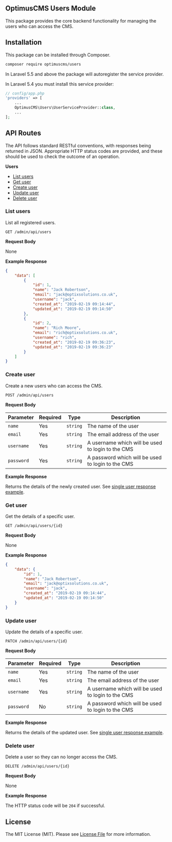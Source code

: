 ## OptimusCMS Users Module

This package provides the core backend functionality for managing the users who can access the CMS.

## Installation

This package can be installed through Composer.

```bash
composer require optimuscms/users
```

In Laravel 5.5 and above the package will autoregister the service provider. 

In Laravel 5.4 you must install this service provider:

```php
// config/app.php
'providers' => [
    ...
    OptimusCMS\Users\UserServiceProvider::class,
    ...
];
```

## API Routes

The API follows standard RESTful conventions, with responses being returned in JSON. 
Appropriate HTTP status codes are provided, and these should be used to check the outcome of an operation.

**Users**

 - [List users](#list-users)
 - [Get user](#get-user)
 - [Create user](#create-user)
 - [Update user](#update-user)
 - [Delete user](#delete-user)

### List users

List all registered users.

```http
GET /admin/api/users
```

**Request Body**

None

**Example Response**

```json
{
    "data": [
        {
            "id": 1,
            "name": "Jack Robertson",
            "email": "jack@optixsolutions.co.uk",
            "username": "jack",
            "created_at": "2019-02-19 09:14:44",
            "updated_at": "2019-02-19 09:14:50"
        },
        {
            "id": 2,
            "name": "Rich Moore",
            "email": "rich@optixsolutions.co.uk",
            "username": "rich",
            "created_at": "2019-02-19 09:36:23",
            "updated_at": "2019-02-19 09:36:23"
        }
    ]
}
```

### Create user

Create a new users who can access the CMS.

```http
POST /admin/api/users
```

**Request Body**

| Parameter  | Required  | Type     | Description                                       |
|------------|-----------|----------|---------------------------------------------------|
| `name`     | Yes       | `string` | The name of the user                              |
| `email`    | Yes       | `string` | The email address of the user                     |
| `username` | Yes       | `string` | A username which will be used to login to the CMS |
| `password` | Yes       | `string` | A password which will be used to login to the CMS |

**Example Response**

Returns the details of the newly created user. See [single user response example](#get-user).

### Get user

Get the details of a specific user.

```http
GET /admin/api/users/{id}
```

**Request Body**

None

**Example Response**

```json
{
    "data": {
        "id": 1,
        "name": "Jack Robertson",
        "email": "jack@optixsolutions.co.uk",
        "username": "jack",
        "created_at": "2019-02-19 09:14:44",
        "updated_at": "2019-02-19 09:14:50"
    }
}
```

### Update user

Update the details of a specific user.

```http
PATCH /admin/api/users/{id}
```

**Request Body**

| Parameter  | Required | Type     | Description                                       |
|------------|----------|----------|---------------------------------------------------|
| `name`     | Yes      | `string` | The name of the user                              |
| `email`    | Yes      | `string` | The email address of the user                     |
| `username` | Yes      | `string` | A username which will be used to login to the CMS |
| `password` | No       | `string` | A password which will be used to login to the CMS |

**Example Response**

Returns the details of the updated user. See [single user response example](#get-user).

### Delete user

Delete a user so they can no longer access the CMS.

```http
DELETE /admin/api/users/{id}
```

**Request Body**

None

**Example Response**

The HTTP status code will be `204` if successful.

## License

The MIT License (MIT). Please see [License File](LICENSE.md) for more information.
